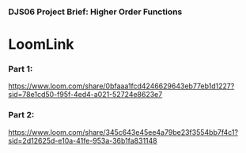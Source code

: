 ### DJS06 Project Brief: Higher Order Functions
# LoomLink
### Part 1: 
https://www.loom.com/share/0bfaaa1fcd4246629643eb77eb1d1227?sid=78e1cd50-f95f-4ed4-a021-52724e8623e7
### Part 2:
https://www.loom.com/share/345c643e45ee4a79be23f3554bb7f4c1?sid=2d12625d-e10a-41fe-953a-36b1fa831148
